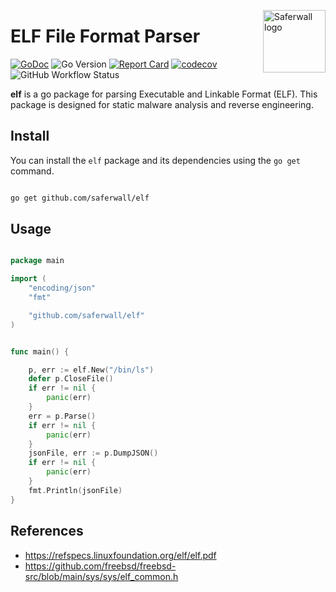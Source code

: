 <a href="https://saferwall.com" target="_blank" rel="noopener noreferrer"><img align="right" width="100" src=".github/assets/logo.png" alt="Saferwall logo"></a>

# ELF File Format Parser

[![GoDoc](http://godoc.org/github.com/saferwall/elf?status.svg)](https://pkg.go.dev/github.com/saferwall/elf) ![Go Version](https://img.shields.io/badge/go%20version-%3E=1.17-61CFDD.svg) [![Report Card](https://goreportcard.com/badge/github.com/saferwall/elf)](https://goreportcard.com/report/github.com/saferwall/elf) [![codecov](https://codecov.io/gh/saferwall/elf/branch/main/graph/badge.svg?token=ND685DTHZT)](https://codecov.io/gh/saferwall/elf) ![GitHub Workflow Status](https://img.shields.io/github/actions/workflow/status/saferwall/elf/ci.yaml?branch=main)

**elf** is a go package for parsing Executable and Linkable Format (ELF). This package is designed for static malware analysis and reverse engineering.

## Install

You can install the ```elf``` package and its dependencies using the ```go get``` command.

```sh

go get github.com/saferwall/elf

```

## Usage

```go

package main

import (
	"encoding/json"
	"fmt"

	"github.com/saferwall/elf"
)


func main() {

	p, err := elf.New("/bin/ls")
	defer p.CloseFile()
	if err != nil {
		panic(err)
	}
	err = p.Parse()
	if err != nil {
		panic(err)
	}
	jsonFile, err := p.DumpJSON()
	if err != nil {
		panic(err)
	}
	fmt.Println(jsonFile)
}

```

## References

- https://refspecs.linuxfoundation.org/elf/elf.pdf
- https://github.com/freebsd/freebsd-src/blob/main/sys/sys/elf_common.h



